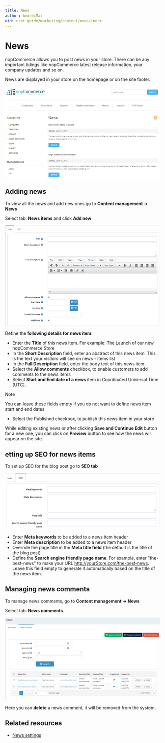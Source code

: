 ```yaml
---
title: News
author: AndreiMaz
uid: user-guide/marketing/content/news/index
---
```

# News

nopCommerce allows you to post news in your store. There can be any important tidings like nopCommerce latest release information, your company updates and so on.

News are displayed in your store on the homepage or on the site footer.

![p1](_static/index/news_1.png)

## Adding news

To view all the news and add new ones go to **Content management → News**

Select tab: **News items** and click **Add new**

![Adding news](_static/index/news_2.png)

Define the **following details for news item**:

 - Enter the **Title** of this news item. For example: The Launch of our new nopCommerce Store
 - In the **Short Description** field, enter an abstract of this news item. This is the text your visitors will see on news  - items list
 - In the **Full Description** field, enter the body text of this news item
 - Select the **Allow comments** checkbox, to enable customers to add comments to the news items
 - Select **Start and End date of a news** item in Coordinated Universal Time (UTC). 

  > [!NOTE]
  > You can leave these fields empty if you do not want to define news item start and end dates

 - Select the Published checkbox, to publish this news item in your store

While editing existing news or after clicking **Save and Continue Edit** button for a new one, you can click on **Preview** button to see how the news will appear on the site. 

## etting up SEO for news items

To set up SEO for the blog post go to **SEO tab**

![SEO for news items](_static/index/news_3.png)

 - Enter **Meta keywords** to be added to a news item header
 - Enter **Meta description** to be added to a news item header
 - Override the page title in the **Meta title field** (the default is the title of the blog post)
 - Define the **Search engine friendly page name**. For example, enter "the-best-news" to make your URL http://yourStore.com/the-best-news. Leave this field empty to generate it automatically based on the title of the news item.

## Managing news comments

To manage news comments, go to **Content management → News**

Select tab: **News comments**.

![pp](_static/index/news_4.PNG)

Here you can **delete** a news comment, it will be removed from the system.

## Related resources

 - [News settings](xref:user-guide/marketing/content/news/news-settings)